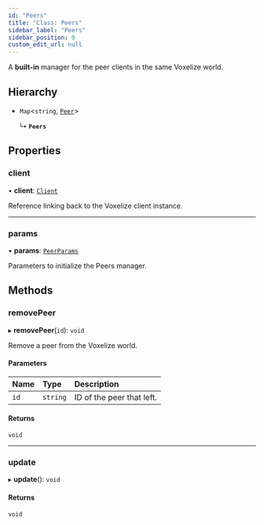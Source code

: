 ```yaml
---
id: "Peers"
title: "Class: Peers"
sidebar_label: "Peers"
sidebar_position: 0
custom_edit_url: null
---
```


A **built-in** manager for the peer clients in the same Voxelize world.

## Hierarchy

- `Map`<`string`, [`Peer`](Peer.md)\>

  ↳ **`Peers`**

## Properties

### client

• **client**: [`Client`](Client.md)

Reference linking back to the Voxelize client instance.

___

### params

• **params**: [`PeerParams`](../modules.md#peerparams-116)

Parameters to initialize the Peers manager.

## Methods

### removePeer

▸ **removePeer**(`id`): `void`

Remove a peer from the Voxelize world.

#### Parameters

| Name | Type | Description |
| :------ | :------ | :------ |
| `id` | `string` | ID of the peer that left. |

#### Returns

`void`

___

### update

▸ **update**(): `void`

#### Returns

`void`
